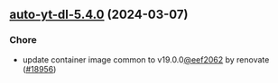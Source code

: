

## [auto-yt-dl-5.4.0](https://github.com/truecharts/charts/compare/auto-yt-dl-5.3.0...auto-yt-dl-5.4.0) (2024-03-07)

### Chore



- update container image common to v19.0.0[@eef2062](https://github.com/eef2062) by renovate ([#18956](https://github.com/truecharts/charts/issues/18956))